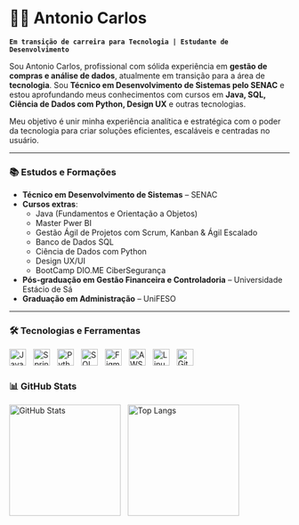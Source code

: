 # 👨‍💻 Antonio Carlos

**`Em transição de carreira para Tecnologia | Estudante de Desenvolvimento`**

Sou Antonio Carlos, profissional com sólida experiência em **gestão de compras e análise de dados**, atualmente em transição para a área de **tecnologia**. Sou **Técnico em Desenvolvimento de Sistemas pelo SENAC** e estou aprofundando meus conhecimentos com cursos em **Java, SQL, Ciência de Dados com Python, Design UX** e outras tecnologias.

Meu objetivo é unir minha experiência analítica e estratégica com o poder da tecnologia para criar soluções eficientes, escaláveis e centradas no usuário.

---

### 📚 Estudos e Formações

- **Técnico em Desenvolvimento de Sistemas** – SENAC  
- **Cursos extras**:  
  - Java (Fundamentos e Orientação a Objetos)
  - Master Pwer BI
  - Gestão Ágil de Projetos com Scrum, Kanban & Ágil Escalado 
  - Banco de Dados SQL  
  - Ciência de Dados com Python  
  - Design UX/UI
  - BootCamp DIO.ME CiberSegurança  
- **Pós-graduação em Gestão Financeira e Controladoria** – Universidade Estácio de Sá  
- **Graduação em Administração** – UniFESO  

---

### 🛠️ Tecnologias e Ferramentas

<img 
    align="left" 
    alt="Java"
    title="Java" 
    width="30px" 
    style="padding-right: 10px;" 
    src="https://cdn.jsdelivr.net/gh/devicons/devicon@latest/icons/java/java-original.svg" 
/>
<img 
    align="left" 
    alt="Spring"
    title="Spring" 
    width="30px" 
    style="padding-right: 10px;" 
    src="https://cdn.jsdelivr.net/gh/devicons/devicon@latest/icons/spring/spring-original.svg"              
/>
<img 
    align="left" 
    alt="Python"
    title="Python" 
    width="30px" 
    style="padding-right: 10px;" 
    src="https://cdn.jsdelivr.net/gh/devicons/devicon@latest/icons/python/python-original.svg" 
/>
<img 
    align="left" 
    alt="SQL"
    title="SQL" 
    width="30px" 
    style="padding-right: 10px;" 
    src="https://cdn.jsdelivr.net/gh/devicons/devicon@latest/icons/mysql/mysql-original.svg" 
/>
<img 
    align="left" 
    alt="Figma"
    title="Figma" 
    width="30px" 
    style="padding-right: 10px;" 
    src="https://cdn.jsdelivr.net/gh/devicons/devicon@latest/icons/figma/figma-original.svg" />
          
<img 
    align="left" 
    alt="AWS"
    title="AWS" 
    width="30px" 
    style="padding-right: 10px;" 
    src="https://cdn.jsdelivr.net/gh/devicons/devicon@latest/icons/amazonwebservices/amazonwebservices-original-wordmark.svg"
/>
<img 
    align="left" 
    alt="Linux"
    title="Linux" 
    width="30px" 
    style="padding-right: 10px;" 
    src="https://cdn.jsdelivr.net/gh/devicons/devicon@latest/icons/linux/linux-original.svg"     
/>

<img 
    align="left" 
    alt="Git"
    title="Git" 
    width="30px" 
    style="padding-right: 10px;" 
    src="https://cdn.jsdelivr.net/gh/devicons/devicon@latest/icons/git/git-original.svg" 
/>


<br/>
<br/>

### 📊 GitHub Stats

<p>
  <img 
    align="left" 
    alt="GitHub Stats" 
    height="200" 
    style="padding-right: 10px;" 
    src="https://github-readme-stats.vercel.app/api?username=Antoniokobe&show_icons=true&theme=tokyonight&include_all_commits=true&locale=pt-br" 
  />
  <img 
    align="left" 
    alt="Top Langs" 
    height="200" 
    src="https://github-readme-stats.vercel.app/api/top-langs/?username=Antoniokobe&theme=tokyonight&layout=compact&langs_count=8" 
  />
</p>

<br/>
<br/>
